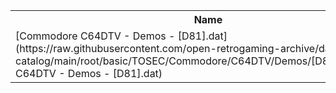 <table>
<tr><th>Name</th><th>Size</th></tr>
<tr><td>[Commodore C64DTV - Demos - [D81].dat](https://raw.githubusercontent.com/open-retrogaming-archive/dat-catalog/main/root/basic/TOSEC/Commodore/C64DTV/Demos/[D81]/Commodore C64DTV - Demos - [D81].dat)</td><td>2635</td></tr>
</table>
